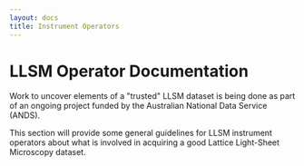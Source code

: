 ```yaml
---
layout: docs
title: Instrument Operators
---
```


# LLSM Operator Documentation

Work to uncover elements of a "trusted" LLSM dataset is being done as part of
an ongoing project funded by the Australian National Data Service (ANDS).

This section will provide some general guidelines for LLSM instrument operators
about what is involved in acquiring a good Lattice Light-Sheet Microscopy
dataset.
